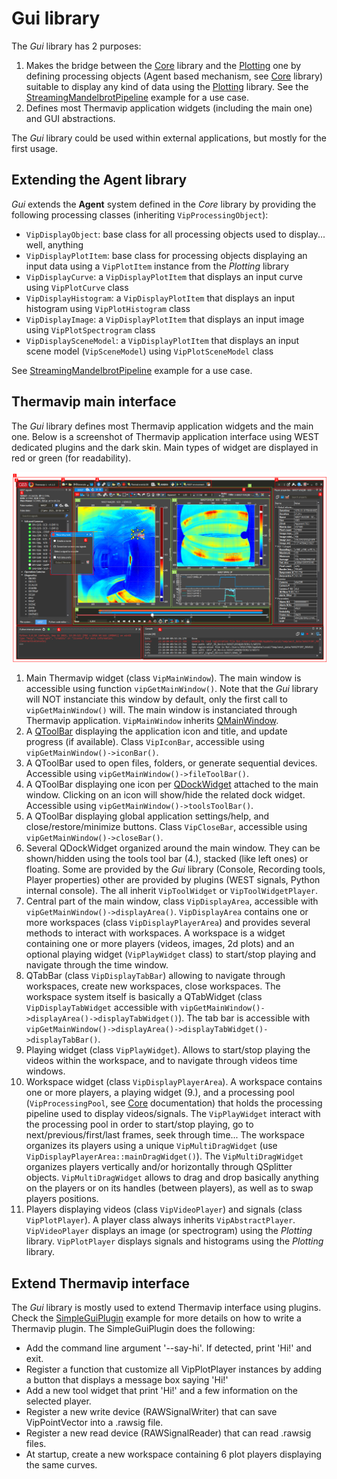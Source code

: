 
# Gui library

The *Gui* library has 2 purposes:

1.	Makes the bridge between the [Core](core.md) library and the [Plotting](plotting.md) one by defining processing objects (Agent based mechanism, see [Core](core.md) library) suitable to display
any kind of data using the [Plotting](plotting.md) library. See the [StreamingMandelbrotPipeline](../src/Tests/Gui/StreamingMandelbrotPipeline/main.cpp) example for a use case.
2.	Defines most Thermavip application widgets (including the main one) and GUI abstractions.

The *Gui* library could be used within external applications, but mostly for the first usage.

## Extending the Agent library

*Gui* extends the **Agent** system defined in the *Core* library by providing the following processing classes (inheriting `VipProcessingObject`):

-	`VipDisplayObject`: base class for all processing objects used to display... well, anything
-	`VipDisplayPlotItem`: base class for processing objects displaying an input data using a `VipPlotItem` instance from the *Plotting* library
-	`VipDisplayCurve`: a `VipDisplayPlotItem` that displays an input curve using `VipPlotCurve` class
-	`VipDisplayHistogram`: a `VipDisplayPlotItem` that displays an input histogram using `VipPlotHistogram` class
-	`VipDisplayImage`: a `VipDisplayPlotItem` that displays an input image using `VipPlotSpectrogram` class
-	`VipDisplaySceneModel`: a `VipDisplayPlotItem` that displays an input scene model (`VipSceneModel`) using `VipPlotSceneModel` class

See [StreamingMandelbrotPipeline](../src/Tests/Gui/StreamingMandelbrotPipeline/main.cpp) example for a use case.


## Thermavip main interface

The *Gui* library defines most Thermavip application widgets and the main one. Below is a screenshot of Thermavip application interface using WEST dedicated plugins and the dark skin.
Main types of widget are displayed in red or green (for readability).

![main_interface_annotated](images/main_interface_annotated.png)


1.	Main Thermavip widget (class `VipMainWindow`). The main window is accessible using function `vipGetMainWindow()`.
	Note that the *Gui* library will NOT instanciate this window by default, only the first call to `vipGetMainWindow()` will.
	The main window is instanciated through Thermavip application.
	`VipMainWindow` inherits [QMainWindow](https://doc.qt.io/qt-6/qmainwindow.html).
2.	A [QToolBar](https://doc.qt.io/qt-6/qtoolbar.html) displaying the application icon and title, and update progress (if available). Class `VipIconBar`, accessible using `vipGetMainWindow()->iconBar()`.
3.	A QToolBar used to open files, folders, or generate sequential devices. Accessible using `vipGetMainWindow()->fileToolBar()`.
4.	A QToolBar displaying one icon per [QDockWidget](https://doc.qt.io/qt-6/qdockwidget.html) attached to the main window.
	Clicking on an icon will show/hide the related dock widget. Accessible using `vipGetMainWindow()->toolsToolBar()`.
5.	A QToolBar displaying global application settings/help, and close/restore/minimize buttons. Class `VipCloseBar`, accessible using `vipGetMainWindow()->closeBar()`.
6.	Several QDockWidget organized around the main window. They can be shown/hidden using the tools tool bar (4.), stacked (like left ones) or floating.
	Some are provided by the *Gui* library (Console, Recording tools, Player properties) other are provided by plugins (WEST signals, Python internal console).
	The all inherit `VipToolWidget` or `VipToolWidgetPlayer`.
7.	Central part of the main window, class `VipDisplayArea`, accessible with `vipGetMainWindow()->displayArea()`.
	`VipDisplayArea` contains one or more workspaces (class `VipDisplayPlayerArea`) and provides several methods to interact with workspaces.
	A workspace is a widget containing one or more players (videos, images, 2d plots) and an optional playing widget (`VipPlayWidget` class) to start/stop playing and navigate through the time window.
8.	QTabBar (class `VipDisplayTabBar`) allowing to navigate through workspaces, create new workspaces, close workspaces.
	The workspace system itself is basically a QTabWidget (class `VipDisplayTabWidget` accessible with `vipGetMainWindow()->displayArea()->displayTabWidget()`).
	The tab bar is accessible with `vipGetMainWindow()->displayArea()->displayTabWidget()->displayTabBar()`.
9.	Playing widget (class `VipPlayWidget`). Allows to start/stop playing the videos within the workspace, and to navigate through videos time windows.
10.	Workspace widget (class `VipDisplayPlayerArea`). A workspace contains one or more players, a playing widget (9.), and a processing pool (`VipProcessingPool`, see [Core](core.md) documentation) that holds the processing pipeline used to display videos/signals.
	The `VipPlayWidget` interact with the processing pool in order to start/stop playing, go to next/previous/first/last frames, seek through time...
	The workspace organizes its players using a unique `VipMultiDragWidget` (use `VipDisplayPlayerArea::mainDragWidget()`). The `VipMultiDragWidget` organizes players vertically and/or horizontally through QSplitter objects.
	`VipMultiDragWidget` allows to drag and drop basically anything on the players or on its handles (between players), as well as to swap players positions.
11.	Players displaying videos (class `VipVideoPlayer`) and signals (class `VipPlotPlayer`). 
	A player class always inherits `VipAbstractPlayer`. `VipVideoPlayer` displays an image (or spectrogram) using the *Plotting* library. `VipPlotPlayer` displays signals and histograms using the *Plotting* library.


## Extend Thermavip interface

The *Gui* library is mostly used to extend Thermavip interface using plugins.
Check the [SimpleGuiPlugin](../src/Tests/Gui/SimpleGuiPlugin) example for more details on how to write a Thermavip plugin.
The SimpleGuiPlugin does the following:

-	Add the command line argument '--say-hi'. If detected, print 'Hi!' and exit.
-	Register a function that customize all VipPlotPlayer instances by adding a button that displays a message box saying 'Hi!'
-	Add a new tool widget that print 'Hi!' and a few information on the selected player.
-	Register a new write device (RAWSignalWriter) that can save VipPointVector into a .rawsig file.
-	Register a new read device (RAWSignalReader) that can read .rawsig files.
-	At startup, create a new workspace containing 6 plot players displaying the same curves.
